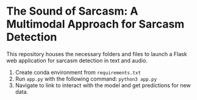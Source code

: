 # The Sound of Sarcasm: A Multimodal Approach for Sarcasm Detection

This repository houses the necessary folders and files to launch a Flask web application for sarcasm detection in text and audio. 

1. Create conda environment from `requirements.txt`
2. Run `app.py` with the following command: `python3 app.py`
3. Navigate to link to interact with the model and get predictions for new data.
